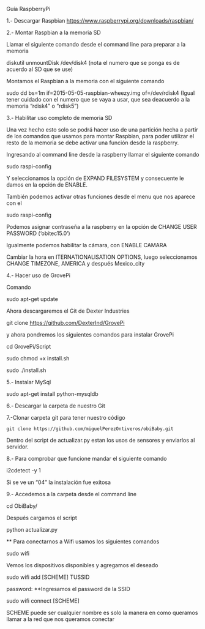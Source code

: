 

Guía RaspberryPi

1.- Descargar Raspbian
https://www.raspberrypi.org/downloads/raspbian/

2.- Montar Raspbian a la memoria SD

Llamar el siguiente comando desde el command line para preparar a la memoria

diskutil unmountDisk /dev/disk4 (nota el numero que se ponga es de acuerdo al SD que se use)

Montamos el Raspbian a la memoria con el siguiente comando

sudo dd bs=1m if=2015-05-05-raspbian-wheezy.img of=/dev/rdisk4 (Igual tener cuidado con el numero que se vaya a usar, que sea deacuerdo a la memoria “rdisk4” o “rdisk5”)

3.- Habilitar uso completo de memoria SD

Una vez hecho esto solo se podrá hacer uso de una partición hecha a partir de los comandos que usamos para montar Raspbian,  para poder utilizar el resto de la memoria se debe activar una función desde la raspberry. 

Ingresando al command line desde la raspberry llamar el siguiente comando

sudo raspi-config 

Y seleccionamos la opción de EXPAND FILESYSTEM y consecuente le damos en la opción de ENABLE.

También podemos activar otras funciones desde el menu que nos aparece con el 

sudo raspi-config 


Podemos asignar contraseña a la raspberry en la opción de CHANGE USER PASSWORD (‘obitec15.0’) 

Igualmente podemos habilitar la cámara, con ENABLE CAMARA

Cambiar la hora en ITERNATIONALISATION OPTIONS, luego seleccionamos CHANGE TIMEZONE, AMERICA y después Mexico_city


4.- Hacer uso de GrovePi

Comando 

sudo apt-get update

Ahora descargaremos el Git de Dexter Industries 

git clone https://github.com/DexterInd/GrovePi

y ahora pondremos los siguientes comandos para instalar GrovePi


cd GrovePi/Script

sudo chmod +x install.sh

sudo ./install.sh


5.- Instalar MySql

sudo apt-get install python-mysqldb


6.- Descargar la carpeta de nuestro Git


7.-Clonar carpeta git para tener nuestro código

	git clone https://github.com/miguelPerezOntiveros/obiBaby.git

Dentro del script de actualizar.py estan los usos de sensores y enviarlos al servidor.

8.- Para comprobar que funcione mandar el siguiente comando 

i2cdetect -y 1 

Si se ve un “04” la instalación fue exitosa

9.- Accedemos a la carpeta desde el command line

cd ObiBaby/

Después cargamos el script

python actualizar.py

** Para conectarnos a Wifi usamos los siguientes comandos

sudo wifi 

Vemos los dispositivos disponibles y agregamos el deseado

sudo wifi add [SCHEME] TUSSID

password: **Ingresamos el password de la SSID

sudo wifi connect [SCHEME]

SCHEME puede ser cualquier nombre es solo la manera en como queramos llamar a la red que nos queramos conectar



